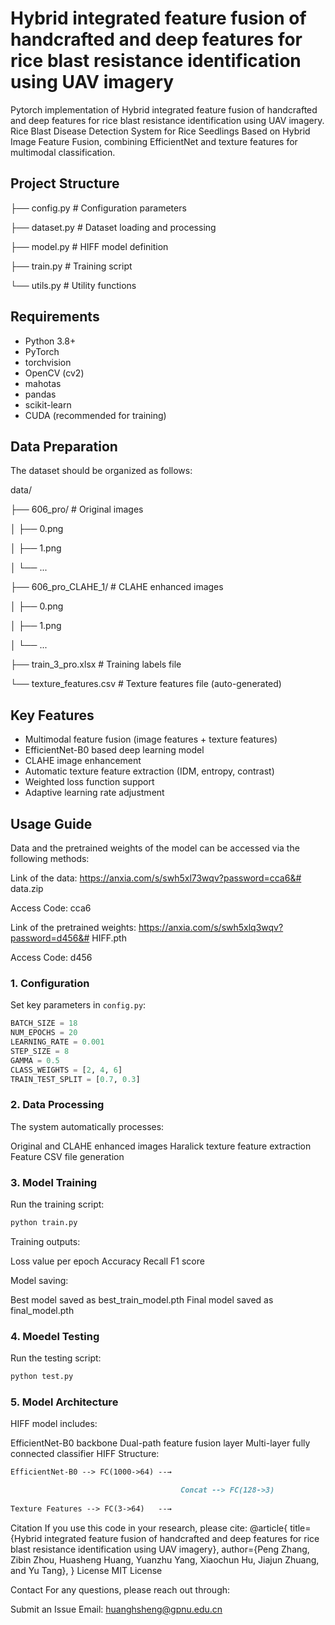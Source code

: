 # Hybrid integrated feature fusion of handcrafted and deep features for rice blast resistance identification using UAV imagery
Pytorch implementation of Hybrid integrated feature fusion of handcrafted and deep features for rice blast resistance identification using UAV imagery.
Rice Blast Disease Detection System for Rice Seedlings Based on Hybrid Image Feature Fusion, combining EfficientNet and texture features for multimodal classification.


## Project Structure


├── config.py        # Configuration parameters

├── dataset.py       # Dataset loading and processing

├── model.py         # HIFF model definition

├── train.py         # Training script

└── utils.py         # Utility functions


## Requirements

- Python 3.8+
- PyTorch
- torchvision
- OpenCV (cv2)
- mahotas
- pandas
- scikit-learn
- CUDA (recommended for training)

## Data Preparation

The dataset should be organized as follows:


data/

├── 606_pro/            # Original images

│   ├── 0.png

│   ├── 1.png

│   └── ...

├── 606_pro_CLAHE_1/    # CLAHE enhanced images

│   ├── 0.png

│   ├── 1.png

│   └── ...

├── train_3_pro.xlsx    # Training labels file

└── texture_features.csv # Texture features file (auto-generated)



## Key Features

- Multimodal feature fusion (image features + texture features)
- EfficientNet-B0 based deep learning model
- CLAHE image enhancement
- Automatic texture feature extraction (IDM, entropy, contrast)
- Weighted loss function support
- Adaptive learning rate adjustment

## Usage Guide

Data and the pretrained weights of the model can be accessed via the following methods:

Link of the data: https://anxia.com/s/swh5xl73wqv?password=cca6&#
data.zip

Access Code: cca6

Link of the pretrained weights: https://anxia.com/s/swh5xlq3wqv?password=d456&#
HIFF.pth

Access Code: d456

### 1. Configuration

Set key parameters in `config.py`:

```python
BATCH_SIZE = 18
NUM_EPOCHS = 20
LEARNING_RATE = 0.001
STEP_SIZE = 8
GAMMA = 0.5
CLASS_WEIGHTS = [2, 4, 6]
TRAIN_TEST_SPLIT = [0.7, 0.3]

```

### 2. Data Processing
The system automatically processes:

Original and CLAHE enhanced images
Haralick texture feature extraction
Feature CSV file generation


### 3. Model Training
Run the training script:
```python
python train.py
```

Training outputs:

Loss value per epoch
Accuracy
Recall
F1 score

Model saving:

Best model saved as best_train_model.pth
Final model saved as final_model.pth

### 4. Moedel Testing
Run the testing script:
```python
python test.py
```

### 5. Model Architecture
HIFF  model includes:

EfficientNet-B0 backbone
Dual-path feature fusion layer
Multi-layer fully connected classifier
HIFF Structure:
```markdown
EfficientNet-B0 --> FC(1000->64) --→  

                                      Concat --> FC(128->3)  
                                      
Texture Features --> FC(3->64)   --→

```

Citation
If you use this code in your research, please cite:
@article{
  title={Hybrid integrated feature fusion of handcrafted and deep features for rice blast resistance identification using UAV imagery},
  author={Peng Zhang, Zibin Zhou, Huasheng Huang, Yuanzhu Yang, Xiaochun Hu, Jiajun Zhuang, and Yu Tang},
}
License
MIT License

Contact
For any questions, please reach out through:

Submit an Issue
Email: huanghsheng@gpnu.edu.cn


